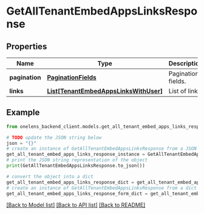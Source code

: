 # GetAllTenantEmbedAppsLinksResponse


## Properties

Name | Type | Description | Notes
------------ | ------------- | ------------- | -------------
**pagination** | [**PaginationFields**](PaginationFields.md) | Pagination fields. | 
**links** | [**List[TenantEmbedAppsLinksWithUser]**](TenantEmbedAppsLinksWithUser.md) | List of links | 

## Example

```python
from onelens_backend_client.models.get_all_tenant_embed_apps_links_response import GetAllTenantEmbedAppsLinksResponse

# TODO update the JSON string below
json = "{}"
# create an instance of GetAllTenantEmbedAppsLinksResponse from a JSON string
get_all_tenant_embed_apps_links_response_instance = GetAllTenantEmbedAppsLinksResponse.from_json(json)
# print the JSON string representation of the object
print(GetAllTenantEmbedAppsLinksResponse.to_json())

# convert the object into a dict
get_all_tenant_embed_apps_links_response_dict = get_all_tenant_embed_apps_links_response_instance.to_dict()
# create an instance of GetAllTenantEmbedAppsLinksResponse from a dict
get_all_tenant_embed_apps_links_response_form_dict = get_all_tenant_embed_apps_links_response.from_dict(get_all_tenant_embed_apps_links_response_dict)
```
[[Back to Model list]](../README.md#documentation-for-models) [[Back to API list]](../README.md#documentation-for-api-endpoints) [[Back to README]](../README.md)


